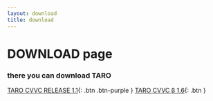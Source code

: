 ```yaml
---
layout: download
title: download
---
```


# DOWNLOAD page
### there you can download TARO

[TARO CVVC RELEASE 1.1](https://drive.google.com/file/d/1PGZuH11OgR-TXINIiSKT6QaEsFGpMA9Z/view?usp=drive_link){: .btn .btn-purple }
[TARO CVVC β 1.6](https://just-the-docs.com){: .btn }
